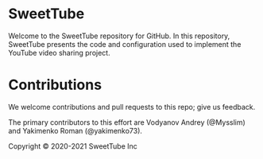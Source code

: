 # SweetTube
Welcome to the SweetTube repository for GitHub. In this repository, SweetTube presents the code and configuration used to implement the YouTube video sharing project.


# Contributions
We welcome contributions and pull requests to this repo; give us feedback.

The primary contributors to this effort are Vodyanov Andrey (@Mysslim) and Yakimenko Roman (@yakimenko73).


Copyright © 2020-2021 SweetTube Inc
